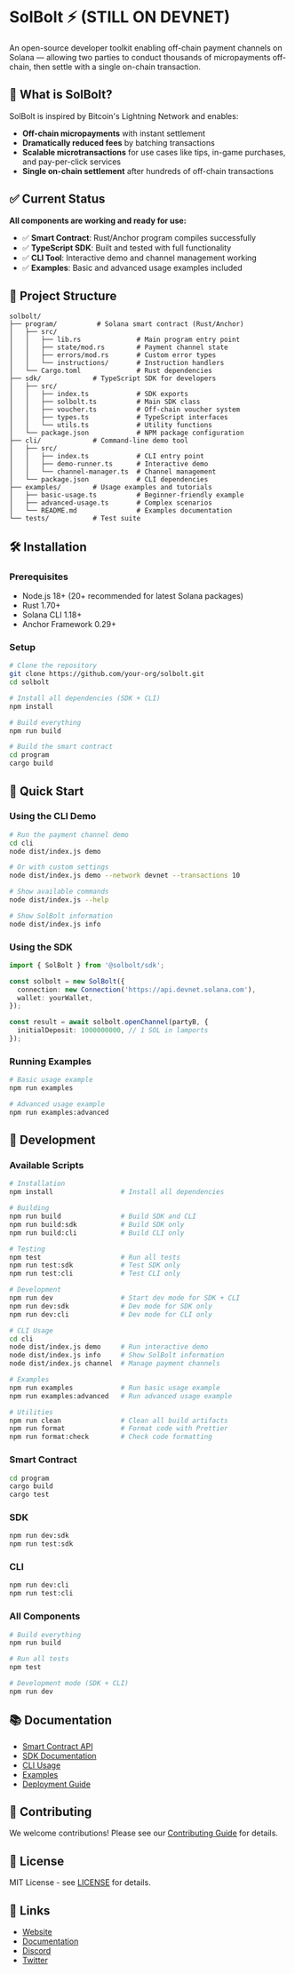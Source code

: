# SolBolt ⚡ (STILL ON DEVNET)

An open-source developer toolkit enabling off-chain payment channels on Solana — allowing two parties to conduct thousands of micropayments off-chain, then settle with a single on-chain transaction.

## 🚀 What is SolBolt?

SolBolt is inspired by Bitcoin's Lightning Network and enables:
- **Off-chain micropayments** with instant settlement
- **Dramatically reduced fees** by batching transactions
- **Scalable microtransactions** for use cases like tips, in-game purchases, and pay-per-click services
- **Single on-chain settlement** after hundreds of off-chain transactions

## ✅ Current Status

**All components are working and ready for use:**
- ✅ **Smart Contract**: Rust/Anchor program compiles successfully
- ✅ **TypeScript SDK**: Built and tested with full functionality
- ✅ **CLI Tool**: Interactive demo and channel management working
- ✅ **Examples**: Basic and advanced usage examples included

## 📁 Project Structure

```
solbolt/
├── program/          # Solana smart contract (Rust/Anchor)
│   ├── src/
│   │   ├── lib.rs              # Main program entry point
│   │   ├── state/mod.rs        # Payment channel state
│   │   ├── errors/mod.rs       # Custom error types
│   │   └── instructions/       # Instruction handlers
│   └── Cargo.toml              # Rust dependencies
├── sdk/             # TypeScript SDK for developers
│   ├── src/
│   │   ├── index.ts            # SDK exports
│   │   ├── solbolt.ts          # Main SDK class
│   │   ├── voucher.ts          # Off-chain voucher system
│   │   ├── types.ts            # TypeScript interfaces
│   │   └── utils.ts            # Utility functions
│   └── package.json            # NPM package configuration
├── cli/             # Command-line demo tool
│   ├── src/
│   │   ├── index.ts            # CLI entry point
│   │   ├── demo-runner.ts      # Interactive demo
│   │   └── channel-manager.ts  # Channel management
│   └── package.json            # CLI dependencies
├── examples/        # Usage examples and tutorials
│   ├── basic-usage.ts          # Beginner-friendly example
│   ├── advanced-usage.ts       # Complex scenarios
│   └── README.md               # Examples documentation
└── tests/           # Test suite
```

## 🛠️ Installation

### Prerequisites
- Node.js 18+ (20+ recommended for latest Solana packages)
- Rust 1.70+
- Solana CLI 1.18+
- Anchor Framework 0.29+

### Setup
```bash
# Clone the repository
git clone https://github.com/your-org/solbolt.git
cd solbolt

# Install all dependencies (SDK + CLI)
npm install

# Build everything
npm run build

# Build the smart contract
cd program
cargo build
```

## 🎯 Quick Start

### Using the CLI Demo
```bash
# Run the payment channel demo
cd cli
node dist/index.js demo

# Or with custom settings
node dist/index.js demo --network devnet --transactions 10

# Show available commands
node dist/index.js --help

# Show SolBolt information
node dist/index.js info
```

### Using the SDK
```typescript
import { SolBolt } from '@solbolt/sdk';

const solbolt = new SolBolt({
  connection: new Connection('https://api.devnet.solana.com'),
  wallet: yourWallet,
});

const result = await solbolt.openChannel(partyB, {
  initialDeposit: 1000000000, // 1 SOL in lamports
});
```

### Running Examples
```bash
# Basic usage example
npm run examples

# Advanced usage example
npm run examples:advanced
```

## 🔧 Development

### Available Scripts

```bash
# Installation
npm install                 # Install all dependencies

# Building
npm run build               # Build SDK and CLI
npm run build:sdk           # Build SDK only
npm run build:cli           # Build CLI only

# Testing
npm test                    # Run all tests
npm run test:sdk            # Test SDK only
npm run test:cli            # Test CLI only

# Development
npm run dev                 # Start dev mode for SDK + CLI
npm run dev:sdk             # Dev mode for SDK only
npm run dev:cli             # Dev mode for CLI only

# CLI Usage
cd cli
node dist/index.js demo     # Run interactive demo
node dist/index.js info     # Show SolBolt information
node dist/index.js channel  # Manage payment channels

# Examples
npm run examples            # Run basic usage example
npm run examples:advanced   # Run advanced usage example

# Utilities
npm run clean               # Clean all build artifacts
npm run format              # Format code with Prettier
npm run format:check        # Check code formatting
```

### Smart Contract
```bash
cd program
cargo build
cargo test
```

### SDK
```bash
npm run dev:sdk
npm run test:sdk
```

### CLI
```bash
npm run dev:cli
npm run test:cli
```

### All Components
```bash
# Build everything
npm run build

# Run all tests
npm test

# Development mode (SDK + CLI)
npm run dev
```

## 📚 Documentation

- [Smart Contract API](./program/README.md)
- [SDK Documentation](./sdk/README.md)
- [CLI Usage](./cli/README.md)
- [Examples](./examples/README.md)
- [Deployment Guide](./DEPLOYMENT.md)

## 🤝 Contributing

We welcome contributions! Please see our [Contributing Guide](CONTRIBUTING.md) for details.

## 📄 License

MIT License - see [LICENSE](LICENSE) for details.

## 🔗 Links

- [Website](https://solbolt.dev)
- [Documentation](https://docs.solbolt.dev)
- [Discord](https://discord.gg/solbolt)
- [Twitter](https://twitter.com/solbolt) 
